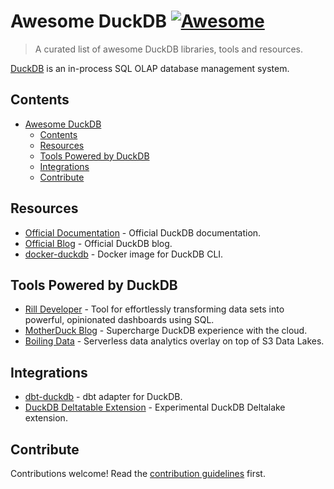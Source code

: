 # Awesome DuckDB [![Awesome](https://awesome.re/badge.svg)](https://awesome.re)

> A curated list of awesome DuckDB libraries, tools and resources.

[DuckDB](https://duckdb.org/) is an in-process SQL OLAP database management system.

## Contents
- [Awesome DuckDB ](#awesome-duckdb-)
  - [Contents](#contents)
  - [Resources](#resources)
  - [Tools Powered by DuckDB](#tools-powered-by-duckdb)
  - [Integrations](#integrations)
  - [Contribute](#contribute)

## Resources

- [Official Documentation](https://duckdb.org/docs/) - Official DuckDB documentation.
- [Official Blog](https://duckdb.org/news/) - Official DuckDB blog.
- [docker-duckdb](https://github.com/davidgasquez/docker-duckdb) - Docker image for DuckDB CLI.

## Tools Powered by DuckDB

- [Rill Developer](https://github.com/rilldata/rill-developer) - Tool for effortlessly transforming data sets into powerful, opinionated dashboards using SQL.
- [MotherDuck Blog](https://motherduck.com/) - Supercharge DuckDB experience with the cloud.
- [Boiling Data](https://boilingdata.com/) - Serverless data analytics overlay on top of S3 Data Lakes.

## Integrations

- [dbt-duckdb](https://github.com/jwills/dbt-duckdb) - dbt adapter for DuckDB.
- [DuckDB Deltatable Extension](https://github.com/Mause/duckdb-deltatable-extension) - Experimental DuckDB Deltalake extension.

## Contribute

Contributions welcome! Read the [contribution guidelines](CONTRIBUTING.md) first.
